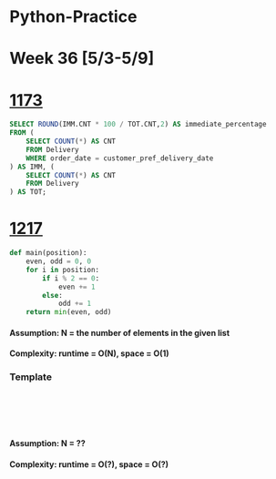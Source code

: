 # Python-Practice

# Week 36 [5/3-5/9]

# [1173](https://leetcode.com/problems/immediate-food-delivery-i/)
```sql
SELECT ROUND(IMM.CNT * 100 / TOT.CNT,2) AS immediate_percentage
FROM (
    SELECT COUNT(*) AS CNT
    FROM Delivery
    WHERE order_date = customer_pref_delivery_date
) AS IMM, (
    SELECT COUNT(*) AS CNT
    FROM Delivery
) AS TOT;
```

# [1217](https://leetcode.com/problems/minimum-cost-to-move-chips-to-the-same-position/)
```python
def main(position):
    even, odd = 0, 0
    for i in position:
        if i % 2 == 0:
            even += 1
        else:
            odd += 1
    return min(even, odd)
```
#### Assumption: N = the number of elements in the given list
#### Complexity: runtime = O(N), space = O(1)

### Template
# []()
```sql
```

# []()
```python
```
#### Assumption: N = ??
#### Complexity: runtime = O(?), space = O(?)